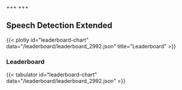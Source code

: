 +++
+++

## Speech Detection Extended

{{< plotly id="leaderboard-chart" data="/leaderboard/leaderboard_2992.json" title="Leaderboard" >}}

### Leaderboard

{{< tabulator id="leaderboard-chart" data="/leaderboard/leaderboard_2992.json" >}}